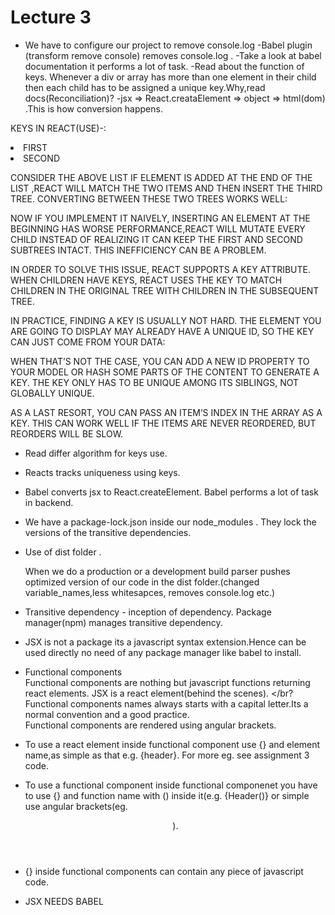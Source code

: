 # Lecture 3

- We have to configure our project to remove console.log
-Babel plugin (transform remove console) removes console.log .
-Take a look at babel documentation it performs a lot of task.
-Read about the function of keys. Whenever a div or array has more than one element in their child then each child has to be assigned a unique key.Why,read docs(Reconciliation)?
-jsx => React.creataElement => object => html(dom) .This is how conversion happens.



KEYS IN REACT(USE)-:                                     
  <LI> FIRST </LI>
  <LI> SECOND </LI>

CONSIDER THE ABOVE LIST
IF ELEMENT IS ADDED AT THE END OF THE LIST ,REACT WILL MATCH THE TWO ITEMS AND THEN INSERT THE THIRD TREE.
CONVERTING BETWEEN THESE TWO TREES WORKS WELL:

NOW IF YOU IMPLEMENT IT NAIVELY, INSERTING AN ELEMENT AT THE BEGINNING HAS WORSE PERFORMANCE,REACT WILL MUTATE EVERY CHILD INSTEAD OF REALIZING IT CAN KEEP THE
 FIRST AND SECOND SUBTREES INTACT. THIS INEFFICIENCY CAN BE A PROBLEM.

IN ORDER TO SOLVE THIS ISSUE, REACT SUPPORTS A KEY ATTRIBUTE. WHEN CHILDREN HAVE KEYS, REACT USES THE KEY TO MATCH CHILDREN IN THE ORIGINAL TREE WITH CHILDREN 
IN THE SUBSEQUENT TREE.

IN PRACTICE, FINDING A KEY IS USUALLY NOT HARD. THE ELEMENT YOU ARE GOING TO DISPLAY MAY ALREADY HAVE A UNIQUE ID, SO THE KEY CAN JUST COME FROM YOUR DATA:

WHEN THAT’S NOT THE CASE, YOU CAN ADD A NEW ID PROPERTY TO YOUR MODEL OR HASH SOME PARTS OF THE CONTENT TO GENERATE A KEY. THE KEY ONLY HAS TO BE UNIQUE 
AMONG ITS SIBLINGS, NOT GLOBALLY UNIQUE.

AS A LAST RESORT, YOU CAN PASS AN ITEM’S INDEX IN THE ARRAY AS A KEY. THIS CAN WORK WELL IF THE ITEMS ARE NEVER REORDERED, BUT REORDERS WILL BE SLOW.

- Read differ algorithm for keys use.



- Reacts tracks uniqueness using keys.

- Babel converts jsx to React.createElement. Babel performs a lot of task in backend.

- We have a package-lock.json inside our node_modules . They lock the versions of the transitive dependencies.



- Use of dist folder .

   When we do a production or a development build parser pushes optimized version of our code in the dist folder.(changed variable_names,less whitesapces, removes console.log etc.)

- Transitive dependency - inception of dependency. Package manager(npm) manages transitive dependency.

- JSX is not a package its a javascript syntax extension.Hence can be used directly no need of any package manager like babel to install.

- Functional components <br/>
  Functional components are nothing but javascript functions returning react elements. JSX is a react element(behind the scenes). </br?
 Functional components names always starts with a capital letter.Its a normal convention and a good practice.</br>
 Functional components are rendered using angular brackets.</br>

- To use a react element inside functional component use {} and element name,as simple as that e.g. {header}. For more eg. see assignment 3 code.
- To use a functional component inside functional componenet you have to use {} and function name with () inside it(e.g. {Header()} or simple use angular brackets(eg. <Header/>).
- {} inside functional components can contain any piece of javascript code.

- JSX NEEDS BABEL
